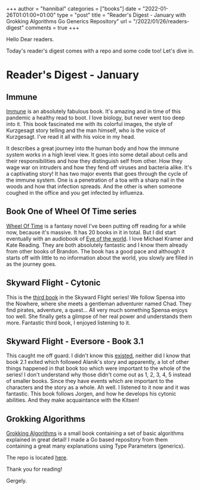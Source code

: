 +++
author = "hannibal"
categories = ["books"]
date = "2022-01-26T01:01:00+01:00"
type = "post"
title = "Reader's Digest - January with Grokking Algorithms Go Generics Repository"
url = "/2022/01/26/readers-digest"
comments = true
+++

Hello Dear readers.

Today's reader's digest comes with a repo and some code too! Let's dive in.

# Reader's Digest - January

## Immune

[Immune](https://www.amazon.com/Immune-Journey-Mysterious-System-Keeps/dp/0593241312) is an absolutely fabulous book. It's amazing
and in time of this pandemic a healthy read to boot. I love biology, but never went too deep into it. This book fascinated
me with its colorful images, the style of Kurzgesagt story telling and the man himself, who is the voice of Kurzgesagt.
I've read it all with his voice in my head.

It describes a great journey into the human body and how the immune system works in a high level view. It goes into some
detail about cells and their responsibilities and how they distinguish self from other. How they wage war on intruders
and how they fend off viruses and bacteria alike. It's a captivating story! It has two major events that goes through
the cycle of the immune system. One is a penetration of a toa with a sharp nail in the woods and how that infection
spreads. And the other is when someone coughed in the office and you get infected by influenza.

## Book One of Wheel Of Time series

[Wheel Of Time](https://en.wikipedia.org/wiki/The_Wheel_of_Time) is a fantasy novel I've been putting off reading for a while
now, because it's massive. It has 20 books in it in total. But I did start eventually with an audiobook of [Eye of the world](https://en.wikipedia.org/wiki/The_Eye_of_the_World).
I love Michael Kramer and Kate Reading. They are both absolutely fantastic and I know them already from other books
of Brandon. The book has a good pace and although it starts off with little to no information about the world, you
slowly are filled in as the journey goes.

## Skyward Flight - Cytonic

This is the [third book](https://www.amazon.com/Cytonic-The-Third-Skyward-Novel/dp/B096BLM1Y4) in the Skyward Flight series! We follow Spensa into the Nowhere, where she meets a gentleman
adventurer named Chad. They find pirates, adventure, a quest... All very much something Spensa enjoys too well. She
finally gets a glimpse of her real power and understands them more. Fantastic third book, I enjoyed listening to it.

## Skyward Flight - Eversore - Book 3.1

This caught me off guard. I didn't know this [existed](https://www.amazon.com/Evershore-Skyward-Flight-Novella-3/dp/B09G3KQRNK/), neither did I know that book 2.1 exited which followed Alanik's
story and apparently, a lot of other things happened in that book too which were important to the whole of the series!
I don't understand why those didn't come out as 1, 2, 3, 4, 5 instead of smaller books. Since they have events which
are important to the characters and the story as a whole. Ah well. I listened to it now and it was fantastic. This book
follows Jorgen, and how he develops his cytonic abilities. And they make acquaintance with the Kitsen!

## Grokking Algorithms

[Grokking Algorithms](https://www.amazon.com/Grokking-Algorithms-Aditya-Bhargava-audio/dp/B07HQYBNYK) is a small book containing a set of basic algorithms explained in great detail!
I made a Go based repository from them containing a great many explanations using Type Parameters (generics).

The repo is located [here](https://github.com/Skarlso/grokking-algorithms).

Thank you for reading!

Gergely.
